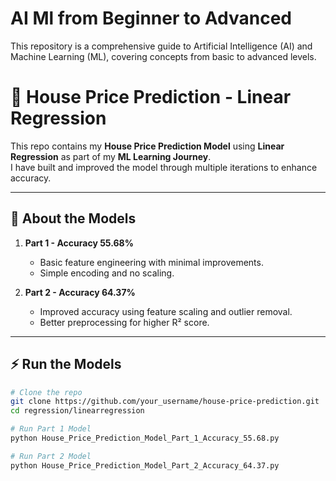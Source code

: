 # AI Ml from Beginner to Advanced
This repository is a comprehensive guide to Artificial Intelligence (AI) and Machine Learning (ML), covering concepts from basic to advanced levels.  
# 🏡 House Price Prediction - Linear Regression

This repo contains my **House Price Prediction Model** using **Linear Regression** as part of my **ML Learning Journey**.  
I have built and improved the model through multiple iterations to enhance accuracy.

---

## 🎯 About the Models
1. **Part 1 - Accuracy 55.68%**  
   - Basic feature engineering with minimal improvements.
   - Simple encoding and no scaling.
   
2. **Part 2 - Accuracy 64.37%**  
   - Improved accuracy using feature scaling and outlier removal.
   - Better preprocessing for higher R² score.

---

## ⚡️ Run the Models
```bash
# Clone the repo
git clone https://github.com/your_username/house-price-prediction.git
cd regression/linearregression

# Run Part 1 Model
python House_Price_Prediction_Model_Part_1_Accuracy_55.68.py

# Run Part 2 Model
python House_Price_Prediction_Model_Part_2_Accuracy_64.37.py

